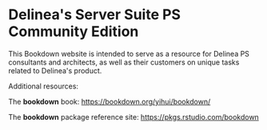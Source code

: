 # Delinea's Server Suite PS Community Edition

This Bookdown website is intended to serve as a resource for Delinea PS consultants and architects, as well as their customers on unique tasks related to Delinea's product.

Additional resources:

The **bookdown** book: https://bookdown.org/yihui/bookdown/

The **bookdown** package reference site: https://pkgs.rstudio.com/bookdown
